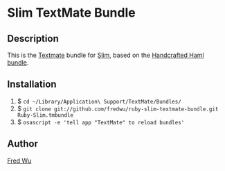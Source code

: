 # Slim TextMate Bundle

## Description

This is the [Textmate](http://macromates.com/) bundle for [Slim](http://slim-lang.com/), based on the [Handcrafted Haml bundle](http://github.com/handcrafted/handcrafted-haml-textmate-bundle).

## Installation

1. $ `cd ~/Library/Application\ Support/TextMate/Bundles/`
2. $ `git clone git://github.com/fredwu/ruby-slim-textmate-bundle.git Ruby-Slim.tmbundle`
3. $ `osascript -e 'tell app "TextMate" to reload bundles'`

## Author

[Fred Wu](http://fredwu.me/)